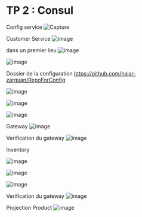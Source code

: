 
# TP 2 : Consul 

Config service 
![Capture](https://user-images.githubusercontent.com/82539023/199108154-f07c12d9-67fd-44b0-afc1-74363caf9600.PNG)

Customer Service 
![image](https://user-images.githubusercontent.com/82539023/199108118-c3c475d0-00b4-4e49-8780-b3fa9b9cd842.png)



dans un premier lieu 
![image](https://user-images.githubusercontent.com/82539023/204004828-1a5dfea2-d7d9-4400-9724-8a6132df6984.png)

![image](https://user-images.githubusercontent.com/82539023/204004890-437fc3e2-7d55-4a32-9690-0c3221c28bd1.png)

Dossier de la configuration  https://github.com/hajar-zarguan/RepoForConfig

![image](https://user-images.githubusercontent.com/82539023/204010538-3de021eb-e51a-4dd6-8838-e2e965a3f42b.png)

![image](https://user-images.githubusercontent.com/82539023/204010604-a96a80b0-f9ad-4ec0-9ed7-ead97f9bc03c.png)

![image](https://user-images.githubusercontent.com/82539023/204010964-84b5c28c-90f8-4526-9a56-617d5b07e05e.png)

Gateway
![image](https://user-images.githubusercontent.com/82539023/204012787-734fd6e7-0f31-4235-94cd-8257a9237ff4.png)


Verification du gateway 
![image](https://user-images.githubusercontent.com/82539023/204013109-71533ed5-5cb9-4b4a-b48c-41163847fadb.png)

Inventory

![image](https://user-images.githubusercontent.com/82539023/204027817-382485b2-98b8-4fd8-ae87-f305bec43a00.png)

![image](https://user-images.githubusercontent.com/82539023/204027533-a7ad0dda-2615-4b28-8bc3-50e68edfa58a.png)

![image](https://user-images.githubusercontent.com/82539023/204027593-a2a731f8-fd60-4111-a87a-f268f60040d4.png)

Verification du gateway
![image](https://user-images.githubusercontent.com/82539023/204028449-fd216ddd-8573-4add-b543-f473aa1fb059.png)

Projection Product 
![image](https://user-images.githubusercontent.com/82539023/204029837-9893efa0-b112-4981-b372-336e9a2603c7.png)




